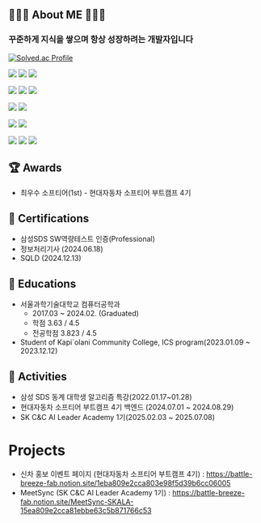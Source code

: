 
## 🧑🏻‍💻 About ME 🧑🏻‍💻
### 꾸준하게 지식을 쌓으며 항상 성장하려는 개발자입니다

  [![Solved.ac Profile](http://mazassumnida.wtf/api/v2/generate_badge?boj=bjh3311)](https://solved.ac/bjh3311/)



<img src="https://img.shields.io/badge/spring-6DB33F?style=for-the-badge&logo=spring&logoColor=white"> <img src="https://img.shields.io/badge/springboot-6DB33F?style=for-the-badge&logo=springboot&logoColor=white"> <img src="https://img.shields.io/badge/java-FF7F00?style=for-the-badge&logo=java&logoColor=white"> 

<img src="https://img.shields.io/badge/Python-3776AB?style=for-the-badge&logo=Python&logoColor=white"/> <img src="https://img.shields.io/badge/FastAPI-005571?style=for-the-badge&logo=fastapi"/> <img src="https://img.shields.io/badge/Vue.js-35495E?style=for-the-badge&logo=vuedotjs&logoColor=4FC08D"/>


<img src="https://img.shields.io/badge/mysql-4479A1?style=for-the-badge&logo=mysql&logoColor=white"> <img src="https://img.shields.io/badge/redis-%23DD0031.svg?style=for-the-badge&logo=redis&logoColor=white">

<img src="https://img.shields.io/badge/C%23-239120?style=for-the-badge&logo=c-sharp&logoColor=white"> <img src = "https://img.shields.io/badge/Unity-100000?style=for-the-badge&logo=unity&logoColor=white"> 


<img src = "https://img.shields.io/badge/Jira-0052CC?style=for-the-badge&logo=Jira&logoColor=white"> <img src = "https://img.shields.io/badge/Notion-000000?style=for-the-badge&logo=notion&logoColor=white"> <img src = "https://img.shields.io/badge/Slack-4A154B?style=for-the-badge&logo=slack&logoColor=white">

## 🏆 Awards
- 최우수 소프티어(1st) - 현대자동차 소프티어 부트캠프 4기

## 🏅 Certifications

- 삼성SDS SW역량테스트 인증(Professional)
- 정보처리기사 (2024.06.18)
- SQLD (2024.12.13)

## 📖 Educations

- 서울과학기술대학교 컴퓨터공학과
    - 2017.03 ~ 2024.02. (Graduated)
    - 학점 3.63 / 4.5
    - 전공학점 3.823 / 4.5
- Student of Kapi`olani Community College, ICS program(2023.01.09 ~ 2023.12.12)

## 🎒 Activities

- 삼성 SDS 동계 대학생 알고리즘 특강(2022.01.17~01.28)
- 현대자동차 소프티어 부트캠프 4기 백엔드 (2024.07.01 ~ 2024.08.29)
- SK C&C AI Leader Academy 1기(2025.02.03 ~ 2025.07.08)

# Projects
- 신차 홍보 이벤트 페이지 (현대자동차 소프티어 부트캠프 4기) : https://battle-breeze-fab.notion.site/1eba809e2cca803e98f5d39b6cc06005
- MeetSync (SK C&C AI Leader Academy 1기) : https://battle-breeze-fab.notion.site/MeetSync-SKALA-15ea809e2cca81ebbe63c5b871766c53
